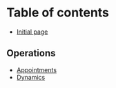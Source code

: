 # Table of contents

* [Initial page](README.md)

## Operations

* [Appointments](operations/appointments.md)
* [Dynamics](operations/dynamics.md)

